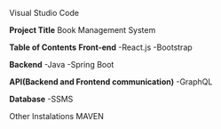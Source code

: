 Visual Studio Code

**Project Title**
Book Management System

**Table of Contents**
**Front-end**
-React.js
-Bootstrap

**Backend**
-Java
-Spring Boot

**API(Backend and Frontend communication)**
-GraphQL

**Database**
-SSMS

Other Instalations
MAVEN
